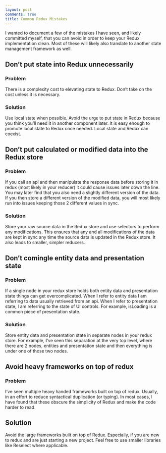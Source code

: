 ```yaml
---
layout: post
comments: true
title: Common Redux Mistakes
---
```


I wanted to document a few of the mistakes I have seen, and likely committed myself, that you can avoid in order to keep your Redux implementation clean. Most of these will likely also translate to another state management framework as well.

## Don’t put state into Redux unnecessarily

### Problem

There is a complexity cost to elevating state to Redux. Don’t take on the cost unless it is necessary.

### Solution

Use local state when possible. Avoid the urge to put state in Redux because you think you’ll need it in another component later. It is easy enough to promote local state to Redux once needed. Local state and Redux can coexist.

## Don’t put calculated or modified data into the Redux store

### Problem

If you call an api and then manipulate the response data before storing it in redux (most likely in your reducer) it could cause issues later down the line. You may later find that you also need a slightly different version of the data. If you then store a different version of the modified data, you will most likely run into issues keeping those 2 different values in sync.

### Solution

Store your raw source data in the Redux store and use selectors to perform any modifications. This ensures that any and all modifications of the data are kept in sync any time the source data is updated in the Redux store. It also leads to smaller, simpler reducers.

## Don’t comingle entity data and presentation state

### Problem

If a single node in your redux store holds both entity data and presentation state things can get overcomplicated. When I refer to entity data I am referring to data usually retrieved from an api. When I refer to presentation state, I am referring to the state of UI controls. For example, isLoading is a common piece of presentation state.

### Solution

Store entity data and presentation state in separate nodes in your redux store. For example, I’ve seen this separation at the very top level, where there are 2 nodes, entities and presentation state and then everything is under one of those two nodes.

## Avoid heavy frameworks on top of redux

### Problem

I’ve seen multiple heavy handed frameworks built on top of redux. Usually, in an effort to reduce syntactical duplication (or typing). In most cases, I have found that these obscure the simplicity of Redux and make the code harder to read.

## Solution

Avoid the large frameworks built on top of Redux. Especially, if you are new to redux and are just starting a new project. Feel free to use smaller libraries like Reselect where applicable.

